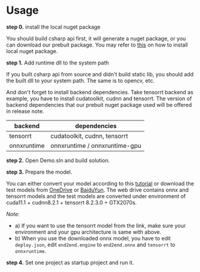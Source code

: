 # Usage

**step 0.** install the local nuget package

You should build csharp api first, it will generate a nuget package, or you can download our prebuit package. You may refer to [this](https://stackoverflow.com/a/55167481) on how to install local nuget package.

**step 1.** Add runtime dll to the system path

If you built csharp api from source and didn't build static lib, you should add the built dll to your system path. The same is to opencv, etc.

And don't forget to install backend dependencies. Take tensorrt backend as example, you have to install cudatoolkit, cudnn and tensorrt. The version of backend dependencies that our prebuit nuget package used will be offered in release note.

| backend  | dependencies |
| ------------- | ------------- |
| tensorrt  | cudatoolkit, cudnn, tensorrt   |
| onnxruntime | onnxruntime / onnxruntime-gpu  |


**step 2.** Open Demo.sln and build solution.

**step 3.** Prepare the model.

You can either convert your model according to this [tutorial](../../docs/en/tutorials/how_to_convert_model.md) or download the test models from [OneDrive](https://1drv.ms/u/s!Aqis6w3rjKXSh2dXZ5OqbZIZSu9P?e=nefSdY) or [BaiduYun](https://pan.baidu.com/s/1VJkLo2oqHos6ZWDT7xamFg?pwd=STAR). The web drive contains onnx and tensorrt models and the test models are converted under environment of cuda11.1 + cudnn8.2.1 + tensorrt 8.2.3.0 + GTX2070s.

*Note*:
+ a) If you want to use the tensorrt model from the link, make sure your environment and your gpu architecture is same with above.
+ b) When you use the downloaded onnx model, you have to edit `deploy.json`, edit `end2end.engine` to `end2end.onnx` and `tensorrt` to `onnxruntime`.

**step 4.** Set one project as startup project and run it.

